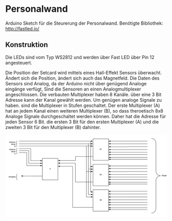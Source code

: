 # Personalwand
Arduino Sketch für die Steurerung der Personalwand.
Benötigte Bibliothek: http://fastled.io/

## Konstruktion
Die LEDs sind vom Typ WS2812 und werden über Fast LED über Pin 12 angesteuert.

Die Position der Setcard wird mittels eines Hall-Effekt Sensors überwacht. Ändert sich die Position, ändert sich auch das Magnetfeld. Die Daten des Sensors sind Analog, da der Arduino nicht über genügend Analoge eingänge verfügt, Sind die Sensoren an einen Analogmultiplexer angeschlossen. Die verbauten Multiplexer haben 8 Kanäle. über eine 3 Bit Adresse kann der Kanal gewählt werden. Um genügen analoge Signale zu haben. sind die Multiplexer in Stufen geschaltet. Der erste Multiplexer (A) hat an jedem Kanal einen weiteren Multiplexer (B), so dass theroetisch 8x8 Analoge Signale durchgeschaltet werden können. Daher hat die Adresse für jeden Sensor 6 Bit. die ersten 3 Bit für den ersten Multiplexer (A) und die zweiten 3 Bit für den Multiplexer (B) dahinter. 

![Schema](https://github.com/preealpha/Personalwand/raw/master/Multiplex.png)

